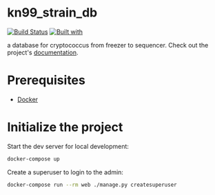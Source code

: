# kn99_strain_db

[![Build Status](https://travis-ci.org/cmatkhan/kn99_strain_db.svg?branch=master)](https://travis-ci.org/cmatkhan/kn99_strain_db)
[![Built with](https://img.shields.io/badge/Built_with-Cookiecutter_Django_Rest-F7B633.svg)](https://github.com/agconti/cookiecutter-django-rest)

a database for cryptococcus from freezer to sequencer. Check out the project's [documentation](http://cmatkhan.github.io/kn99_strain_db/).

# Prerequisites

- [Docker](https://docs.docker.com/docker-for-mac/install/)

# Initialize the project

Start the dev server for local development:

```bash
docker-compose up
```

Create a superuser to login to the admin:

```bash
docker-compose run --rm web ./manage.py createsuperuser
```
